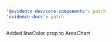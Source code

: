 ```yaml
---
'@evidence-dev/core-components': patch
'evidence-docs': patch
---
```


Added lineColor prop to AreaChart
